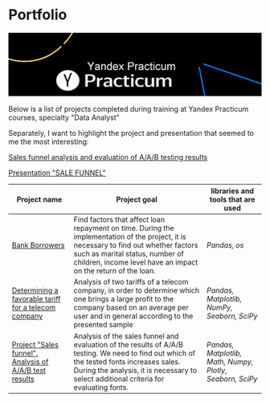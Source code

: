 # Portfolio

[![Yandex.Praktikum](https://github.com/aegorovspb/yandex_data_analyst_projects_eng/blob/main/yp_logo.jpeg)](https://praktikum.yandex.ru/)

Below is a list of projects completed during training at Yandex Practicum courses, specialty "Data Analyst"

Separately, I want to highlight the project and presentation that seemed to me the most interesting:

[Sales funnel analysis and evaluation of A/A/B testing results](https://github.com/aegorovspb/yandex_data_analyst_projects_eng/blob/main/08_aab_test_app.ipynb)

[Presentation "SALE FUNNEL"](https://github.com/aegorovspb/yandex_data_analyst_projects_eng/tree/main/08_aab_test_presentation)


Project name |  Project goal    | libraries and tools that are used
-----------------|------------|------------------------
[Bank Borrowers](https://github.com/aegorovspb/yandex_data_analysis_projects_ru/blob/main/01_bank_borrowers.ipynb) | Find factors that affect loan repayment on time. During the implementation of the project, it is necessary to find out whether factors such as marital status, number of children, income level have an impact on the return of the loan. | *Pandas, os*
[Determining a favorable tariff for a telecom company](https://github.com/aegorovspb/yandex_data_analysis_projects_ru/blob/main/03_tariffs_for_telecom_companies.ipynb) | Analysis of two tariffs of a telecom company, in order to determine which one brings a large profit to the company based on an average per user and in general according to the presented sample | *Pandas, Matplotlib, NumPy, Seaborn, SciPy*
[Project "Sales funnel". Analysis of A/A/B test results](https://github.com/aegorovspb/yandex_data_analyst_projects_eng/blob/main/08_aab_test_app.ipynb) | Analysis of the sales funnel and evaluation of the results of A/A/B testing. We need to find out which of the tested fonts increases sales. During the analysis, it is necessary to select additional criteria for evaluating fonts. | *Pandas, Matplotlib, Math, Numpy, Plotly, Seaborn, SciPy*

